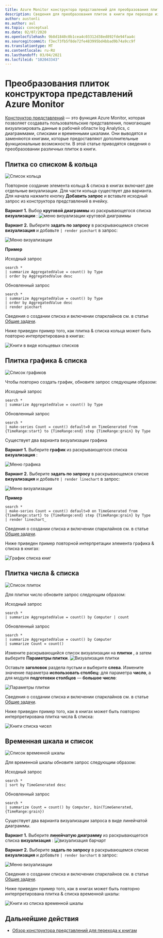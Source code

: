 ```yaml
---
title: Azure Monitor конструктора представлений для преобразования плиток в книгах
description: Сведения для преобразования плиток в книги при переходе из представлений в Azure Monitor.
author: austonli
ms.author: aul
ms.topic: conceptual
ms.date: 02/07/2020
ms.openlocfilehash: 9b8d1840c0b1cea4c03312d38ed892fde94faa4c
ms.sourcegitcommit: f3ec73fb5f8de72fe483995bd4bbad9b74a9cc9f
ms.translationtype: MT
ms.contentlocale: ru-RU
ms.lasthandoff: 03/04/2021
ms.locfileid: "102043343"
---
```

# <a name="azure-monitor-view-designer-tile-conversions"></a>Преобразования плиток конструктора представлений Azure Monitor
[Конструктор представлений](view-designer.md) — это функция Azure Monitor, которая позволяет создавать пользовательские представления, помогающие визуализировать данные в рабочей области log Analytics, с диаграммами, списками и временными шкалами. Они выводятся и заменяются книгами, которые предоставляют дополнительные функциональные возможности. В этой статье приводятся сведения о преобразовании различных плиток в книги.

## <a name="donut--list-tile"></a>Плитка со списком & кольца

![Список кольца](media/view-designer-conversion-tiles/donut-list.png)

Повторное создание элемента кольца & списка в книгах включает две отдельные визуализации. Для части кольца существует два варианта.
Для начала нажмите кнопку **Добавить запрос** и вставьте исходный запрос из конструктора представлений в ячейку.

**Вариант 1.** Выбор **круговой диаграммы** из раскрывающегося списка **визуализации** : ![ меню визуализации круговой диаграммы](media/view-designer-conversion-tiles/pie-chart.png)

**Вариант 2.** Выберите **задать по запросу** в раскрывающемся списке **визуализация** и добавьте `| render piechart` в запрос:

 ![Меню визуализации](media/view-designer-conversion-tiles/set-by-query.png)

**Пример**

Исходный запрос
```KQL
search * 
| summarize AggregatedValue = count() by Type 
| order by AggregatedValue desc
```

Обновленный запрос
```KQL
search * 
| summarize AggregatedValue = count() by Type 
| order by AggregatedValue desc 
| render piechart
```

Сведения о создании списка и включении спарклайнов см. в статье [Общие задачи](view-designer-conversion-tasks.md).

Ниже приведен пример того, как плитка & списка кольца может быть повторно интерпретирована в книгах:

![Книги в виде кольцевых списков](media/view-designer-conversion-tiles/donut-workbooks.png)

## <a name="line-chart--list-tile"></a>Плитка графика & списка
![Список графиков](media/view-designer-conversion-tiles/line-list.png) 

Чтобы повторно создать график, обновите запрос следующим образом:

Исходный запрос
```KQL
search * 
| summarize AggregatedValue = count() by Type
```

Обновленный запрос
```KQL
search * 
| make-series Count = count() default=0 on TimeGenerated from {TimeRange:start} to {TimeRange:end} step {TimeRange:grain} by Type
```

Существует два варианта визуализации графика

**Вариант 1.** Выберите **график** из раскрывающегося списка **визуализация** :
 
 ![Меню графика](media/view-designer-conversion-tiles/line-visualization.png)

**Вариант 2.** Выберите **задать по запросу** в раскрывающемся списке **визуализация** и добавьте `| render linechart` в запрос:

 ![Меню визуализации](media/view-designer-conversion-tiles/set-by-query.png)

**Пример**

```KQL
search * 
| make-series Count = count() default=0 on TimeGenerated from {TimeRange:start} to {TimeRange:end} step {TimeRange:grain} by Type 
| render linechart_
```

Сведения о создании списка и включении спарклайнов см. в статье [Общие задачи](view-designer-conversion-tasks.md).

Ниже приведен пример повторной интерпретации элемента графика & списка в книгах:

![График списка книг](media/view-designer-conversion-tiles/line-workbooks.png)

## <a name="number--list-tile"></a>Плитка числа & списка

 ![Список плиток](media/view-designer-conversion-tiles/tile-list-example.png)

Для плитки число обновите запрос следующим образом:

Исходный запрос
```KQL
search * 
| summarize AggregatedValue = count() by Computer | count
```

Обновленный запрос
```KQL
search *
| summarize AggregatedValue = count() by Computer 
| summarize Count = count()
```

Измените раскрывающийся список визуализации на **плитки** , а затем выберите **Параметры плитки**.
 ![Визуализация плитки](media/view-designer-conversion-tiles/tile-visualization.png)

Оставьте **заголовок** раздела пустым и выберите **слева**. Измените значение параметра **использовать столбец:** для параметра **число**, а для модуля **подготовки столбцов** — **большое число**:

![Параметры плитки](media/view-designer-conversion-tiles/tile-settings.png)

 
Сведения о создании списка и включении спарклайнов см. в статье [Общие задачи](view-designer-conversion-tasks.md).

Ниже приведен пример того, как в книгах может быть повторно интерпретирована плитка числа & списка:

![Книги списка чисел](media/view-designer-conversion-tiles/number-workbooks.png)

## <a name="timeline--list"></a>Временная шкала и список

 ![Список временной шкалы](media/view-designer-conversion-tiles/time-list.png)

Для временной шкалы обновите запрос следующим образом:

Исходный запрос
```KQL
search * 
| sort by TimeGenerated desc
```

Обновленный запрос
```KQL
search * 
| summarize Count = count() by Computer, bin(TimeGenerated,{TimeRange:grain})
```

Существует два варианта визуализации запроса в виде линейчатой диаграммы.

**Вариант 1.** Выберите **линейчатую диаграмму** из раскрывающегося списка **визуализация** : ![ визуализация барчарт](media/view-designer-conversion-tiles/bar-visualization.png)
 
**Вариант 2.** Выберите **задать по запросу** в раскрывающемся списке **визуализация** и добавьте `| render barchart` в запрос:

 ![Меню визуализации](media/view-designer-conversion-tiles/set-by-query.png)

 
Сведения о создании списка и включении спарклайнов см. в статье [Общие задачи](view-designer-conversion-tasks.md).

Ниже приведен пример того, как в книгах может быть повторно интерпретирована плитка & списка временной шкалы:

![Книги из списка временной шкалы](media/view-designer-conversion-tiles/time-workbooks.png)

## <a name="next-steps"></a>Дальнейшие действия

- [Обзор конструктора представлений для перехода к книгам](view-designer-conversion-overview.md)
